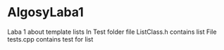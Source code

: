 # AlgosyLaba1
Laba 1 about template lists
In Test folder file ListClass.h contains list
File tests.cpp contains test for list
